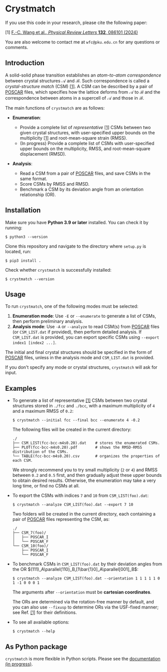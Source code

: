 # Crystmatch

If you use this code in your research, please cite the following paper:

[1] [F.-C. Wang et al., *Physical Review Letters* **132**, 086101 (2024)](https://arxiv.org/abs/2305.05278)

You are also welcome to contact me at `wfc@pku.edu.cn` for any questions or comments.

## Introduction

A solid-solid phase transition establishes an *atom-to-atom correspondence* between crystal structures $\mathcal A$ and $\mathcal B$. Such correspondence is called a *crystal-structure match* (CSM) [[1]](https://arxiv.org/abs/2305.05278). A CSM can be described by a pair of [POSCAR](https://www.vasp.at/wiki/index.php/POSCAR) files, which specifies how the lattice deforms from $\mathcal A$ to $\mathcal B$ and the correspondence between atoms in a supercell of $\mathcal A$ and those in $\mathcal B$.

The main functions of `crystmatch` are as follows:

- **Enumeration**:
  - Provide a complete list of *representative* [[1]](https://arxiv.org/abs/2305.05278) CSMs between two given crystal structures, with user-specified upper bounds on the multiplicity [[1]](https://arxiv.org/abs/2305.05278) and root-mean-square strain (RMSS).
  - (In progress) Provide a complete list of CSMs with user-specified upper bounds on the multiplicity, RMSS, and root-mean-square displacement (RMSD).

- **Analysis**:
  - Read a CSM from a pair of [POSCAR](https://www.vasp.at/wiki/index.php/POSCAR) files, and save CSMs in the same format.
  - Score CSMs by RMSS and RMSD.
  - Benchmark a CSM by its deviation angle from an orientation relationship (OR).

## Installation

Make sure you have **Python 3.9 or later** installed. You can check it by running:

```
$ python3 --version
```

Clone this repository and navigate to the directory where `setup.py` is located, run:

```
$ pip3 install .
```

Check whether `crystmatch` is successfully installed:

```
$ crystmatch --version
```

## Usage

To run `crystmatch`, one of the following modes must be selected:

1. **Enumeration mode**: Use `-E` or `--enumerate` to generate a list of CSMs, then perform preliminary analysis.
2. **Analysis mode**: Use `-A` or `--analyze` to read CSM(s) from [POSCAR](https://www.vasp.at/wiki/index.php/POSCAR) files (or `CSM_LIST.dat` if provided), then perform detailed analysis. If `CSM_LIST.dat` is provided, you can export specific CSMs using `--export index1 [index2 ...]`.

The initial and final crystal structures should be specified in the form of [POSCAR](https://www.vasp.at/wiki/index.php/POSCAR) files, unless in the analysis mode and `CSM_LIST.dat` is provided.

If you don't specify any mode or crystal structures, `crystmatch` will ask for input.

## Examples

- To generate a list of representative [[1]](https://arxiv.org/abs/2305.05278) CSMs between two crystal structures stored in `./fcc` and `./bcc`, with a maximum multiplicity of `4` and a maximum RMSS of `0.2`:

  ```
  $ crystmatch --initial fcc --final bcc --enumerate 4 -0.2
  ```
  
  The following files will be created in the current directory:

  ```text
  ./
  ├── CSM_LIST(fcc-bcc-m4s0.20).dat    # stores the enumerated CSMs.
  ├── PLOT(fcc-bcc-m4s0.20).pdf        # shows the RMSD-RMSS distribution of the CSMs.
  └── TABLE(fcc-bcc-m4s0.20).csv       # organizes the properties of each CSM.
  ```

  We strongly recommend you to try small multiplicity (`2` or `4`) and RMSS between `0.2` and `0.5` first, and then gradually adjust these upper bounds to obtain desired results. Otherwise, the enumeration may take a very long time, or find no CSMs at all.

- To export the CSMs with indices `7` and `10` from `CSM_LIST(foo).dat`:

  ```
  $ crystmatch --analyze CSM_LIST(foo).dat --export 7 10
  ```

  Two folders will be created in the current directory, each containing a pair of [POSCAR](https://www.vasp.at/wiki/index.php/POSCAR) files representing the CSM, as:

  ```
  ./
  ├── CSM_7(foo)/
  │   ├── POSCAR_I
  │   └── POSCAR_F
  └── CSM_10(foo)/
      ├── POSCAR_I
      └── POSCAR_F
  ```

- To benchmark CSMs in `CSM_LIST(foo).dat` by their deviation angles from the OR $(111)_A\parallel(110)_B,[1\bar{1}0]_A\parallel[001]_B$:

  ```
  $ crystmatch --analyze CSM_LIST(foo).dat --orientation 1 1 1 1 1 0 1 -1 0 0 0 1
  ```

  The arguments after `--orientation` must be **cartesian coordinates**.

  The ORs are determined via the rotation-free manner by default, and you can also use `--fixusp` to determine ORs via the USF-fixed manner; see Ref. [[1]](https://arxiv.org/abs/2305.05278) for their definitions.

- To see all available options:

  ```
  $ crystmatch --help
  ```

## As Python package

`crystmatch` is more flexible in Python scripts. Please see the [documentation (in progress)]().
